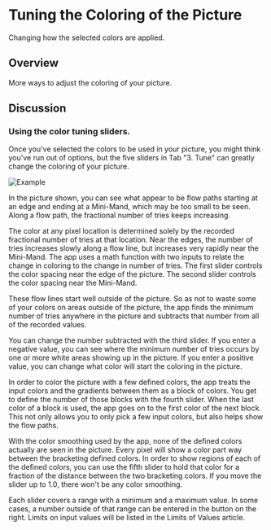 # Tuning the Coloring of the Picture

Changing how the selected colors are applied.

## Overview

More ways to adjust the coloring of your picture.

## Discussion

### Using the color tuning sliders.

Once you've selected the colors to be used in your picture, you might think you've run out of options, but the five sliders in Tab "3. Tune" can greatly change the coloring of your picture.

![Example](mandart2.jpg)

In the picture shown, you can see what appear to be flow paths starting at an edge and ending at a Mini-Mand, which may be too small to be seen.
Along a flow path, the fractional number of tries keeps increasing.

The color at any pixel location is determined solely by the recorded fractional number of tries at that location.
Near the edges, the number of tries increases slowly along a flow line, but increases very rapidly near the Mini-Mand.
The app uses a math function with two inputs to relate the change in coloring to the change in number of tries.
The first slider controls the color spacing near the edge of the picture.
The second slider controls the color spacing near the Mini-Mand.

These flow lines start well outside of the picture.
So as not to waste some of your colors on areas outside of the picture, the app finds the minimum number of tries anywhere in the picture and subtracts that number from  all of the recorded values.

You can change the number subtracted with the third slider.
If you enter a negative value, you can see where the minimum number of tries occurs by one or more white areas showing up in the picture.
If you enter a positive value, you can change what color will start the coloring in the picture.

In order to color the picture with a few defined colors, the app treats the input colors and the gradients between them as a block of colors.
You get to define the number of those blocks with the fourth slider.
When the last color of a block is used, the app goes on to the first color of the next block.
This not only allows you to only pick a few input colors, but also helps show the flow paths.

With the color smoothing used by the app, none of the defined colors actually are seen in the picture.
Every pixel will show a color part way between the bracketing defined colors.
In order to show regions of each of the defined colors, you can use the fifth slider to hold that color for a fraction of the distance between the two bracketing colors.
If you move the slider up to 1.0, there won't be any color smoothing.

Each slider covers a range with a minimum and a maximum value.
In some cases, a number outside of that range can be entered in the button on the right.
Limits on input values will be listed in the Limits of Values article.


